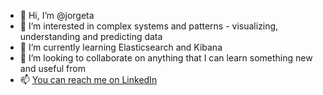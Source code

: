 - 👋 Hi, I’m @jorgeta
- 👀 I’m interested in complex systems and patterns - visualizing, understanding and predicting data
- 🌱 I’m currently learning Elasticsearch and Kibana
- 💞️ I’m looking to collaborate on anything that I can learn something new and useful from
- 📫 [You can reach me on LinkedIn](linkedin.com/in/jorgentaule)

<!---
jorgeta/jorgeta is a ✨ special ✨ repository because its `README.md` (this file) appears on your GitHub profile.
You can click the Preview link to take a look at your changes.
--->
